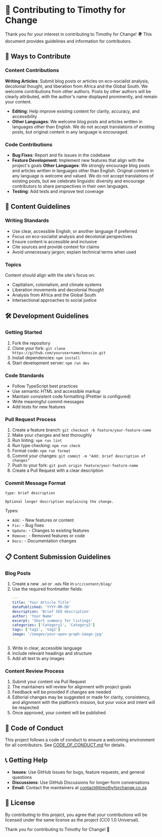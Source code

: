 # 🤝 Contributing to Timothy for Change

Thank you for your interest in contributing to Timothy for Change! 🌍 This document provides guidelines and information for contributors.

## 🌟 Ways to Contribute

### Content Contributions

**Writing Articles**: Submit blog posts or articles on eco-socialist analysis, decolonial thought, and liberation from Africa and the Global South. We welcome contributions from other authors. Posts by other authors will be clearly attributed, with the author's name displayed prominently, and remain your content.

- **Editing**: Help improve existing content for clarity, accuracy, and accessibility
- **Other Languages**: We welcome blog posts and articles written in languages other than English. We do not accept translations of existing posts, but original content in any language is encouraged.

### Code Contributions

- **Bug Fixes**: Report and fix issues in the codebase
- **Feature Development**: Implement new features that align with the project's goals
  **Other Languages**: We strongly encourage blog posts and articles written in languages other than English. Original content in any language is welcome and valued. We do not accept translations of existing posts, but we celebrate linguistic diversity and encourage contributors to share perspectives in their own languages.
- **Testing**: Add tests and improve test coverage

## 📝 Content Guidelines

### Writing Standards

- Use clear, accessible English, or another language if preferred
- Focus on eco-socialist analysis and decolonial perspectives
- Ensure content is accessible and inclusive
- Cite sources and provide context for claims
- Avoid unnecessary jargon; explain technical terms when used

### Topics

Content should align with the site's focus on:

- Capitalism, colonialism, and climate systems
- Liberation movements and decolonial thought
- Analysis from Africa and the Global South
- Intersectional approaches to social justice

## 🛠️ Development Guidelines

### Getting Started

1. Fork the repository
2. Clone your fork: `git clone https://github.com/yourusername/konscio.git`
3. Install dependencies: `npm install`
4. Start development server: `npm run dev`

### Code Standards

- Follow TypeScript best practices
- Use semantic HTML and accessible markup
- Maintain consistent code formatting (Prettier is configured)
- Write meaningful commit messages
- Add tests for new features

### Pull Request Process

1. Create a feature branch: `git checkout -b feature/your-feature-name`
2. Make your changes and test thoroughly
3. Run linting: `npm run lint`
4. Run type checking: `npm run check`
5. Format code: `npm run format`
6. Commit your changes: `git commit -m "Add: brief description of changes"`
7. Push to your fork: `git push origin feature/your-feature-name`
8. Create a Pull Request with a clear description

### Commit Message Format

```
type: brief description

Optional longer description explaining the change.
```

Types:

- `Add:` - New features or content
- `Fix:` - Bug fixes
- `Update:` - Changes to existing features
- `Remove:` - Removed features or code
- `Docs:` - Documentation changes

## 📋 Content Submission Guidelines

### Blog Posts

1. Create a new `.md` or `.mdx` file in `src/content/blog/`
2. Use the required frontmatter fields:
   ```yaml
   ---
   title: 'Your Article Title'
   datePublished: 'YYYY-MM-DD'
   description: 'Brief SEO description'
   author: 'Your Name'
   excerpt: 'Short summary for listings'
   categories: ['Category1', 'Category2']
   tags: ['tag1', 'tag2']
   image: '/images/your-open-graph-image.jpg'
   ---
   ```
3. Write in clear, accessible language
4. Include relevant headings and structure
5. Add alt text to any images

### Content Review Process

1. Submit your content via Pull Request
2. The maintainers will review for alignment with project goals
3. Feedback will be provided if changes are needed
4. Editorial changes may be suggested or made for clarity, consistency, and alignment with the platform’s mission, but your voice and intent will be respected
5. Once approved, your content will be published

## 🤝 Code of Conduct

This project follows a code of conduct to ensure a welcoming environment for all contributors. See [CODE_OF_CONDUCT.md](CODE_OF_CONDUCT.md) for details.

## 📞 Getting Help

- **Issues**: Use GitHub Issues for bugs, feature requests, and general questions
- **Discussions**: Use GitHub Discussions for longer-form conversations
- **Email**: Contact the maintainers at contact@timothyforchange.co.za

## 📄 License

By contributing to this project, you agree that your contributions will be licensed under the same license as the project (CC0 1.0 Universal).

Thank you for contributing to Timothy for Change! 🌟
